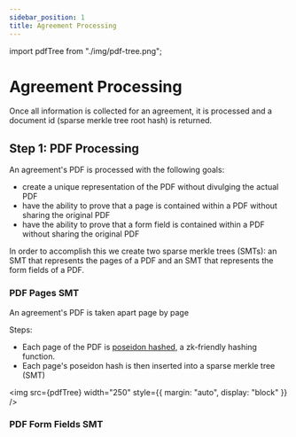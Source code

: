 ```yaml
---
sidebar_position: 1
title: Agreement Processing
---
```


import pdfTree from "./img/pdf-tree.png";

# Agreement Processing

Once all information is collected for an agreement, it is processed and a document id (sparse merkle tree root hash)
is returned.

## Step 1: PDF Processing

An agreement's PDF is processed with the following goals:

- create a unique representation of the PDF without divulging the actual PDF
- have the ability to prove that a page is contained within a PDF without sharing the original PDF
- have the ability to prove that a form field is contained within a PDF without sharing the original PDF

In order to accomplish this we create two sparse merkle trees (SMTs): an SMT that represents the pages of a PDF
and an SMT that represents the form fields of a PDF.

### PDF Pages SMT

An agreement's PDF is taken apart page by page

Steps:

- Each page of the PDF is [poseidon hashed](https://www.poseidon-hash.info/), a zk-friendly hashing function.
- Each page's poseidon hash is then inserted into a sparse merkle tree (SMT)

<img src={pdfTree} width="250" style={{ margin: "auto", display: "block" }} />

### PDF Form Fields SMT
